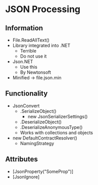 # JSON Processing

## Information

- File.ReadAllText()
- Library integrated into .NET
    - Terrible
    - Do not use it
- Json.NET
    - Use this
    - By Newtonsoft
- Minified -> file.json.min

## Functionality

- JsonConvert
    - .SerializeObject()
        - new JsonSerializerSettings()
    - .DeserializeObject<T>()
    - .DeserializeAnonymousType()
    - Works with collections and objects
- new DefaultContractResolver()
    - NamingStrategy

## Attributes

- [JsonProperty("SomeProp")]
- [JsonIgnore]
